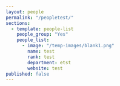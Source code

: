```yaml
---
layout: people
permalink: "/peopletest/"
sections:
  - template: people-list
    people_group: "Yes"
    people_list:
      - image: "/temp-images/blank1.png"
        name: test
        rank: test
        department: etst
        website: test
published: false
---
```

